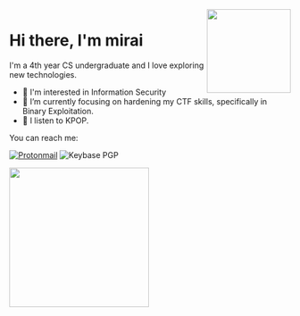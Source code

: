 <img src="https://i.imgur.com/3BVx67n.gif"  align="right" width="150"/>

# Hi there, I'm mirai

I'm a 4th year CS undergraduate and I love exploring new technologies.

- 🔭 I'm interested in Information Security
- 🌱 I’m currently focusing on hardening my CTF skills, specifically in Binary Exploitation.
- 🎵 I listen to KPOP.

You can reach me:

[![Protonmail](https://img.shields.io/badge/email-c.haseul@pm.me-263163?style=for-the-badge&logo=Protonmail&logoColor=white&style=flat-square)](mailto:c.haseul@pm.me)
![Keybase PGP](https://img.shields.io/keybase/pgp/haseul?color=263163&logo=keybase&logoColor=white&style=flat-square)

<a href="https://github.com/kittinan/spotify-github-profile">
  <img width="250" src="https://spotify-github-profile.vercel.app/api/view?uid=tzqmjty3vssn0dnh9ersqi44v&cover_image=true&theme=natemoo-re&bar_color=53b14f&bar_color_cover=true">
</a> 

<!-- ![metrics](https://metrics.lecoq.io/haseul?template=classic&config.timezone=Asia%2FSingapore) -->
<!--- ![ViewCount](https://views.whatilearened.today/views/github/heizes/views.svg?cache=remove) -->
